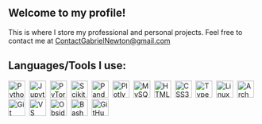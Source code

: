 ## Welcome to my profile!

This is where I store my professional and personal projects. Feel free to contact me at <a href="email:ContactGabrielNewton@gmail.com">ContactGabrielNewton@gmail.com</a>
## Languages/Tools I use:

<p>
    <a href="https://docs.python.org/3/" style="margin-right: 4px;"><img src="https://cdn.jsdelivr.net/gh/devicons/devicon@latest/icons/python/python-original.svg" alt="Python" width="34" height="34"/></a>
    <a href="https://jupyter.org/documentation" style="margin-right: 4px;"><img src="https://cdn.jsdelivr.net/gh/devicons/devicon@latest/icons/jupyter/jupyter-original-wordmark.svg" alt="Jupyter" width="34" height="34"/></a>
    <a href="https://pytorch.org/docs/stable/index.html" style="margin-right: 4px;"><img src="https://cdn.jsdelivr.net/gh/devicons/devicon@latest/icons/pytorch/pytorch-original.svg" alt="PyTorch" width="34" height="34"/></a>
    <a href="https://scikit-learn.org/stable/user_guide.html" style="margin-right: 4px;"><img src="https://cdn.jsdelivr.net/gh/devicons/devicon@latest/icons/scikitlearn/scikitlearn-original.svg" alt="Scikit-Learn" width="34" height="34"/></a>
    <a href="https://pandas.pydata.org/docs/" style="margin-right: 4px;"><img src="https://cdn.jsdelivr.net/gh/devicons/devicon@latest/icons/pandas/pandas-original.svg" alt="Pandas" width="34" height="34"/></a>
    <a href="https://plotly.com/python/" style="margin-right: 4px;"><img src="https://cdn.jsdelivr.net/gh/devicons/devicon@latest/icons/plotly/plotly-original.svg" alt="Plotly" width="34" height="34"/></a>
    <a href="https://dev.mysql.com/doc/" style="margin-right: 4px;"><img src="https://cdn.jsdelivr.net/gh/devicons/devicon@latest/icons/mysql/mysql-original.svg" alt="MySQL" width="34" height="34"/></a>
    <a href="https://developer.mozilla.org/en-US/docs/Web/HTML" style="margin-right: 4px;"><img src="https://cdn.jsdelivr.net/gh/devicons/devicon@latest/icons/html5/html5-original.svg" alt="HTML5" width="34" height="34"/></a>
    <a href="https://developer.mozilla.org/en-US/docs/Web/CSS" style="margin-right: 4px;"><img src="https://cdn.jsdelivr.net/gh/devicons/devicon@latest/icons/css3/css3-original.svg" alt="CSS3" width="34" height="34"/></a>
    <a href="https://www.typescriptlang.org/docs/" style="margin-right: 4px;"><img src="https://cdn.jsdelivr.net/gh/devicons/devicon@latest/icons/typescript/typescript-original.svg" alt="TypeScript" width="34" height="34"/></a>
    <a href="https://wiki.archlinux.org/" style="margin-right: 4px;"><img src="https://cdn.jsdelivr.net/gh/devicons/devicon@latest/icons/linux/linux-original.svg" alt="Linux" width="34" height="34"/></a>
    <a href="https://wiki.archlinux.org/" style="margin-right: 4px;"><img src="https://cdn.jsdelivr.net/gh/devicons/devicon@latest/icons/archlinux/archlinux-original.svg" alt="Arch Linux" width="34" height="34"/></a>
    <a href="https://git-scm.com/doc" style="margin-right: 4px;"><img src="https://cdn.jsdelivr.net/gh/devicons/devicon@latest/icons/git/git-original.svg" alt="Git" width="34" height="34"/></a>
    <a href="https://code.visualstudio.com/docs" style="margin-right: 4px;"><img src="https://cdn.jsdelivr.net/gh/devicons/devicon@latest/icons/vscode/vscode-original.svg" alt="VS Code" width="34" height="34"/></a>
    <a href="https://help.obsidian.md/" style="margin-right: 4px;"><img src="https://upload.wikimedia.org/wikipedia/commons/1/10/2023_Obsidian_logo.svg" alt="Obsidian" width="34" height="34"/></a>
    <a href="https://www.gnu.org/software/bash/manual/" style="margin-right: 4px;"><img src="https://cdn.jsdelivr.net/gh/devicons/devicon@latest/icons/bash/bash-original.svg" alt="Bash" width="34" height="34"/></a>
    <a href="https://docs.github.com/en" style="margin-right: 4px;"><img src="https://cdn.jsdelivr.net/gh/devicons/devicon@latest/icons/github/github-original.svg" alt="GitHub" width="34" height="34"/></a>
</p>
